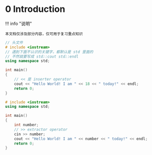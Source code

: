 # 0 Introduction

<!-- !!! tip "说明"

    此文档正在更新中…… -->

!!! info "说明"

    本文档仅涉及部分内容，仅可用于复习重点知识

```cpp linenums="1" title="第一个 C++ 程序"
// 头文件
# include <iostream>
// 遇到下面不认识的关键字，都默认是 std 里面的
// 不然就要写成 std::cout std::endl
using namespace std;

int main()
{
    // << 是 inserter operator
    cout << "Hello World! I am " << 18 << " today!" << endl;
    return 0;
}
```

```cpp linenums="1" title="C++ 的读入"
# include <iostream>
using namespace std;

int main()
{
    int number;
    // >> extractor operator
    cin >> number;
    cout << "Hello World! I am " << number << " today!" << endl;
    return 0;
}
```
